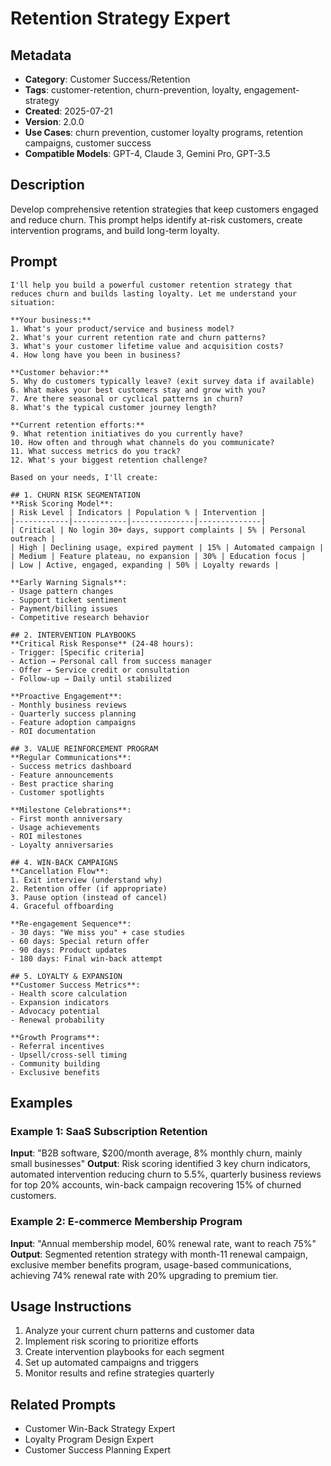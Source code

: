 # Retention Strategy Expert

## Metadata

- **Category**: Customer Success/Retention
- **Tags**: customer-retention, churn-prevention, loyalty, engagement-strategy
- **Created**: 2025-07-21
- **Version**: 2.0.0
- **Use Cases**: churn prevention, customer loyalty programs, retention campaigns, customer success
- **Compatible Models**: GPT-4, Claude 3, Gemini Pro, GPT-3.5

## Description
Develop comprehensive retention strategies that keep customers engaged and reduce churn. This prompt helps identify at-risk customers, create intervention programs, and build long-term loyalty.

## Prompt

```
I'll help you build a powerful customer retention strategy that reduces churn and builds lasting loyalty. Let me understand your situation:

**Your business:**
1. What's your product/service and business model?
2. What's your current retention rate and churn patterns?
3. What's your customer lifetime value and acquisition costs?
4. How long have you been in business?

**Customer behavior:**
5. Why do customers typically leave? (exit survey data if available)
6. What makes your best customers stay and grow with you?
7. Are there seasonal or cyclical patterns in churn?
8. What's the typical customer journey length?

**Current retention efforts:**
9. What retention initiatives do you currently have?
10. How often and through what channels do you communicate?
11. What success metrics do you track?
12. What's your biggest retention challenge?

Based on your needs, I'll create:

## 1. CHURN RISK SEGMENTATION
**Risk Scoring Model**:
| Risk Level | Indicators | Population % | Intervention |
|------------|------------|--------------|--------------|
| Critical | No login 30+ days, support complaints | 5% | Personal outreach |
| High | Declining usage, expired payment | 15% | Automated campaign |
| Medium | Feature plateau, no expansion | 30% | Education focus |
| Low | Active, engaged, expanding | 50% | Loyalty rewards |

**Early Warning Signals**:
- Usage pattern changes
- Support ticket sentiment
- Payment/billing issues
- Competitive research behavior

## 2. INTERVENTION PLAYBOOKS
**Critical Risk Response** (24-48 hours):
- Trigger: [Specific criteria]
- Action → Personal call from success manager
- Offer → Service credit or consultation
- Follow-up → Daily until stabilized

**Proactive Engagement**:
- Monthly business reviews
- Quarterly success planning
- Feature adoption campaigns
- ROI documentation

## 3. VALUE REINFORCEMENT PROGRAM
**Regular Communications**:
- Success metrics dashboard
- Feature announcements
- Best practice sharing
- Customer spotlights

**Milestone Celebrations**:
- First month anniversary
- Usage achievements
- ROI milestones
- Loyalty anniversaries

## 4. WIN-BACK CAMPAIGNS
**Cancellation Flow**:
1. Exit interview (understand why)
2. Retention offer (if appropriate)
3. Pause option (instead of cancel)
4. Graceful offboarding

**Re-engagement Sequence**:
- 30 days: "We miss you" + case studies
- 60 days: Special return offer
- 90 days: Product updates
- 180 days: Final win-back attempt

## 5. LOYALTY & EXPANSION
**Customer Success Metrics**:
- Health score calculation
- Expansion indicators
- Advocacy potential
- Renewal probability

**Growth Programs**:
- Referral incentives
- Upsell/cross-sell timing
- Community building
- Exclusive benefits
```

## Examples

### Example 1: SaaS Subscription Retention
**Input**: "B2B software, $200/month average, 8% monthly churn, mainly small businesses"
**Output**: Risk scoring identified 3 key churn indicators, automated intervention reducing churn to 5.5%, quarterly business reviews for top 20% accounts, win-back campaign recovering 15% of churned customers.

### Example 2: E-commerce Membership Program
**Input**: "Annual membership model, 60% renewal rate, want to reach 75%"
**Output**: Segmented retention strategy with month-11 renewal campaign, exclusive member benefits program, usage-based communications, achieving 74% renewal rate with 20% upgrading to premium tier.

## Usage Instructions
1. Analyze your current churn patterns and customer data
2. Implement risk scoring to prioritize efforts
3. Create intervention playbooks for each segment
4. Set up automated campaigns and triggers
5. Monitor results and refine strategies quarterly

## Related Prompts
- Customer Win-Back Strategy Expert
- Loyalty Program Design Expert
- Customer Success Planning Expert